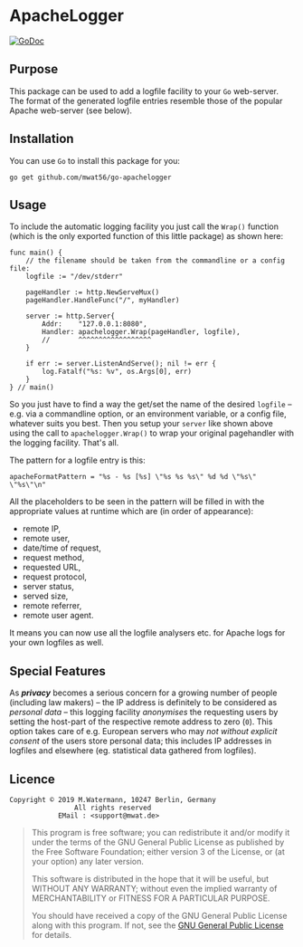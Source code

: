 # ApacheLogger

[![GoDoc](https://godoc.org/github.com/mwat56/go-apachelogger?status.svg)](https://godoc.org/github.com/mwat56/go-apachelogger)

## Purpose

This package can be used to add a logfile facility to your `Go` web-server.
The format of the generated logfile entries resemble those of the popular Apache web-server (see below).

## Installation

You can use `Go` to install this package for you:

    go get github.com/mwat56/go-apachelogger

## Usage

To include the automatic logging facility you just call the `Wrap()` function (which is the only exported function of this little package) as shown here:

    func main() {
        // the filename should be taken from the commandline or a config file:
        logfile := "/dev/stderr"

        pageHandler := http.NewServeMux()
        pageHandler.HandleFunc("/", myHandler)

        server := http.Server{
            Addr:    "127.0.0.1:8080",
            Handler: apachelogger.Wrap(pageHandler, logfile),
            //       ^^^^^^^^^^^^^^^^^^
        }

        if err := server.ListenAndServe(); nil != err {
            log.Fatalf("%s: %v", os.Args[0], err)
        }
    } // main()

So you just have to find a way the get/set the name of the desired `logfile` – e.g. via a commandline option, or an environment variable, or a config file, whatever suits you best.
Then you setup your `server` like shown above using the call to `apachelogger.Wrap()` to wrap your original pagehandler with the logging facility.
That's all.

The pattern for a logfile entry is this:

    apacheFormatPattern = "%s - %s [%s] \"%s %s %s\" %d %d \"%s\" \"%s\"\n"

All the placeholders to be seen in the pattern will be filled in with the appropriate values at runtime which are (in order of appearance):

* remote IP,
* remote user,
* date/time of request,
* request method,
* requested URL,
* request protocol,
* server status,
* served size,
* remote referrer,
* remote user agent.

It means you can now use all the logfile analysers etc. for Apache logs for your own logfiles as well.

## Special Features

As _**privacy**_ becomes a serious concern for a growing number of people (including law makers) – the IP address is definitely to be considered as _personal data_ – this logging facility _anonymises_ the requesting users by setting the host-part of the respective remote address to zero (`0`).
This option takes care of e.g. European servers who may _not without explicit consent_ of the users store personal data; this includes IP addresses in logfiles and elsewhere (eg. statistical data gathered from logfiles).

## Licence

    Copyright © 2019 M.Watermann, 10247 Berlin, Germany
                    All rights reserved
                EMail : <support@mwat.de>

> This program is free software; you can redistribute it and/or modify it under the terms of the GNU General Public License as published by the Free Software Foundation; either version 3 of the License, or (at your option) any later version.
>
> This software is distributed in the hope that it will be useful, but WITHOUT ANY WARRANTY; without even the implied warranty of MERCHANTABILITY or FITNESS FOR A PARTICULAR PURPOSE.
>
> You should have received a copy of the GNU General Public License along with this program. If not, see the [GNU General Public License](http://www.gnu.org/licenses/gpl.html) for details.
